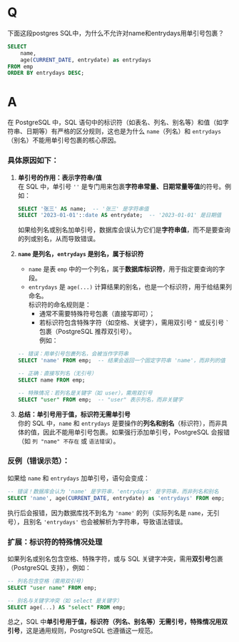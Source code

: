 # Q
下面这段postgres SQL中，为什么不允许对name和entrydays用单引号包裹？
```SQL
SELECT 
	name, 
	age(CURRENT_DATE, entrydate) as entrydays
FROM emp
ORDER BY entrydays DESC;
```

# A

在 PostgreSQL 中，SQL 语句中的标识符（如表名、列名、别名等）和值（如字符串、日期等）有严格的区分规则，这也是为什么 `name`（列名）和 `entrydays`（别名）不能用单引号包裹的核心原因。


### 具体原因如下：
1. **单引号的作用：表示字符串/值**  
   在 SQL 中，单引号 `''` 是专门用来包裹**字符串常量、日期常量等值**的符号。例如：
   ```sql
   SELECT '张三' AS name;  -- '张三' 是字符串值
   SELECT '2023-01-01'::date AS entrydate;  -- '2023-01-01' 是日期值
   ```
   如果给列名或别名加单引号，数据库会误认为它们是**字符串值**，而不是要查询的列或别名，从而导致错误。

2. **`name` 是列名，`entrydays` 是别名，属于标识符**  
   - `name` 是表 `emp` 中的一个列名，属于**数据库标识符**，用于指定要查询的字段。  
   - `entrydays` 是 `age(...)` 计算结果的别名，也是一个标识符，用于给结果列命名。  
   标识符的命名规则是：  
     - 通常不需要特殊符号包裹（直接写即可）；  
     - 若标识符包含特殊字符（如空格、关键字），需用双引号 `"` 或反引号 `` ` `` 包裹（PostgreSQL 推荐双引号）。  
   例如：
   ```sql
   -- 错误：用单引号包裹列名，会被当作字符串
   SELECT 'name' FROM emp;  -- 结果会返回一个固定字符串 'name'，而非列的值

   -- 正确：直接写列名（无引号）
   SELECT name FROM emp;

   -- 特殊情况：若列名是关键字（如 user），需用双引号
   SELECT "user" FROM emp;  -- "user" 表示列名，而非关键字
   ```


3. **总结：单引号用于值，标识符无需单引号**  
   你的 SQL 中，`name` 和 `entrydays` 是要操作的**列名和别名**（标识符），而非具体的值，因此不能用单引号包裹。如果强行添加单引号，PostgreSQL 会报错（如 `列 "name" 不存在` 或 `语法错误`）。


### 反例（错误示范）：
如果给 `name` 和 `entrydays` 加单引号，语句会变成：
```sql
-- 错误！数据库会认为 'name' 是字符串，'entrydays' 是字符串，而非列名和别名
SELECT 'name', age(CURRENT_DATE, entrydate) as 'entrydays' FROM emp;
```
执行后会报错，因为数据库找不到名为 `'name'` 的列（实际列名是 `name`，无引号），且别名 `'entrydays'` 也会被解析为字符串，导致语法错误。


### 扩展：标识符的特殊情况处理
如果列名或别名包含空格、特殊字符，或与 SQL 关键字冲突，需用**双引号**包裹（PostgreSQL 支持），例如：
```sql
-- 列名包含空格（需用双引号）
SELECT "user name" FROM emp;

-- 别名与关键字冲突（如 select 是关键字）
SELECT age(...) AS "select" FROM emp;
```

总之，SQL 中**单引号用于值，标识符（列名、别名等）无需引号，特殊情况用双引号**，这是通用规则，PostgreSQL 也遵循这一规范。